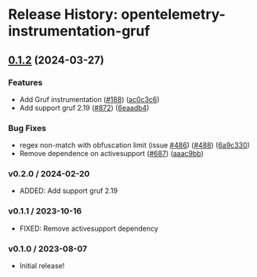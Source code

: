 # Release History: opentelemetry-instrumentation-gruf

## [0.1.2](https://github.com/Shopify/opentelemetry-ruby-contrib/compare/opentelemetry-instrumentation-gruf-v0.1.1...opentelemetry-instrumentation-gruf/v0.1.2) (2024-03-27)


### Features

* Add Gruf instrumentation ([#188](https://github.com/Shopify/opentelemetry-ruby-contrib/issues/188)) ([ac0c3c6](https://github.com/Shopify/opentelemetry-ruby-contrib/commit/ac0c3c698386f623cea00cb4a558f93c5fbeaba1))
* Add support gruf 2.19 ([#872](https://github.com/Shopify/opentelemetry-ruby-contrib/issues/872)) ([6eaadb4](https://github.com/Shopify/opentelemetry-ruby-contrib/commit/6eaadb4f924b2a85a7700ef384976c8bb7a649ea))


### Bug Fixes

* regex non-match with obfuscation limit (issue [#486](https://github.com/Shopify/opentelemetry-ruby-contrib/issues/486)) ([#488](https://github.com/Shopify/opentelemetry-ruby-contrib/issues/488)) ([6a9c330](https://github.com/Shopify/opentelemetry-ruby-contrib/commit/6a9c33088c6c9f39b2bc30247a3ed825553c07d4))
* Remove dependence on activesupport ([#687](https://github.com/Shopify/opentelemetry-ruby-contrib/issues/687)) ([aaac9bb](https://github.com/Shopify/opentelemetry-ruby-contrib/commit/aaac9bbe8dc3b28cf0f5963145926f24b02a0e7d))

### v0.2.0 / 2024-02-20

* ADDED: Add support gruf 2.19

### v0.1.1 / 2023-10-16

* FIXED: Remove activesupport dependency

### v0.1.0 / 2023-08-07

* Initial release!
